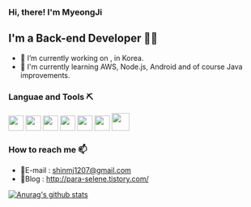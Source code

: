 
<!--**ShinMyeongJi/ShinMyeongJi** is a ✨ _special_ ✨ repository because its `README.md` (this file) appears on your GitHub profile.
Here are some ideas to get you started:

- 🔭 I’m currently working on ...
- 🌱 I’m currently learning ...
- 👯 I’m looking to collaborate on ...
- 🤔 I’m looking for help with ...
- 💬 Ask me about ...
- 📫 How to reach me: ...
- 😄 Pronouns: ...
- ⚡ Fun fact: ...
-->

### Hi, there! I'm MyeongJi

## I'm a Back-end Developer 👩‍💻
* 🔭 I’m currently working on , <!-- [PCN](http://uithink.pcninc.co.kr:8082/) --> in Korea.
* 🌱 I'm currently learning AWS, Node.js, Android and of course Java improvements.


### Languae and Tools ⛏
<p>
<img src="https://img.stackshare.io/service/995/K85ZWV2F.png" width="30">
<img src="https://img.stackshare.io/service/1447/AyreX9yf.jpeg" width="30">
<img src="https://img.stackshare.io/service/2927/nPzvMuo2_400x400.png" width="30">
<img src="https://img.stackshare.io/service/2538/kEpgHiC9.png" width="30">
<img src="https://img.stackshare.io/service/6727/css.png" width="30">
<img src="https://img.stackshare.io/service/1011/n1JRsFeB_400x400.png" width="30">
<img src="https://cdn.auth0.com/blog/logos/vuejs-logo.png" width="35">

</p>


### How to reach me 📫
* 📧E-mail : shinmj1207@gmail.com
* 📝Blog : http://para-selene.tistory.com/


[![Anurag's github stats](https://github-readme-stats.vercel.app/api?username=ShinMyeongJi)](https://github.com/anuraghazra/github-readme-stats)

